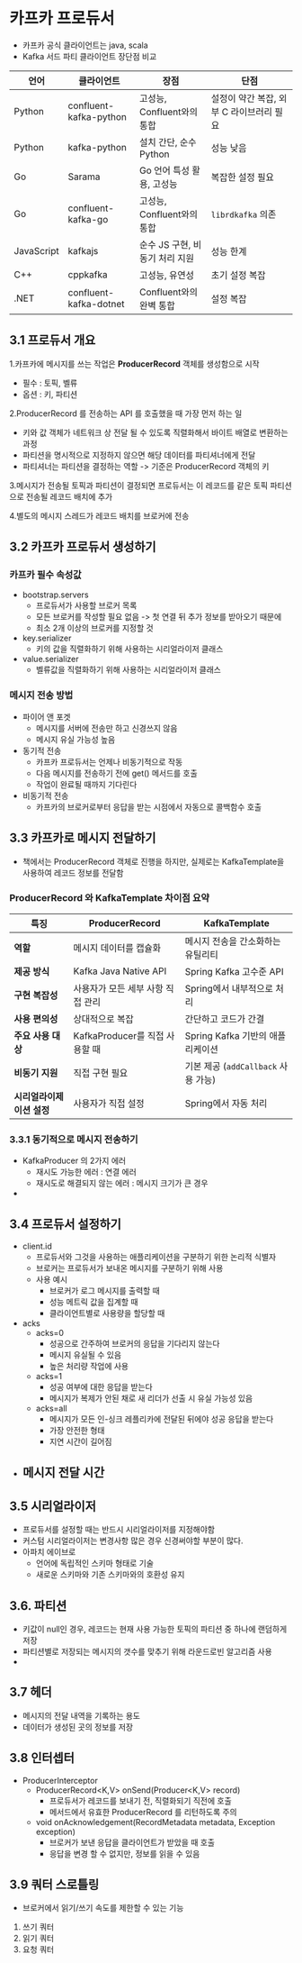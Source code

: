 # 카프카 프로듀서
- 카프카 공식 클라이언트는 java, scala
- Kafka 서드 파티 클라이언트 장단점 비교

| **언어**       | **클라이언트**            | **장점**                                   | **단점**                                |
|----------------|--------------------------|------------------------------------------|---------------------------------------|
| Python         | confluent-kafka-python   | 고성능, Confluent와의 통합              | 설정이 약간 복잡, 외부 C 라이브러리 필요 |
| Python         | kafka-python             | 설치 간단, 순수 Python                  | 성능 낮음                              |
| Go             | Sarama                   | Go 언어 특성 활용, 고성능                | 복잡한 설정 필요                       |
| Go             | confluent-kafka-go       | 고성능, Confluent와의 통합              | `librdkafka` 의존                      |
| JavaScript     | kafkajs                  | 순수 JS 구현, 비동기 처리 지원          | 성능 한계                              |
| C++            | cppkafka                 | 고성능, 유연성                           | 초기 설정 복잡                          |
| .NET           | confluent-kafka-dotnet   | Confluent와의 완벽 통합                  | 설정 복잡                              |

## 3.1 프로듀서 개요
1.카프카에 메시지를 쓰는 작업은 **ProducerRecord** 객체를 생성함으로 시작
- 필수 : 토픽, 벨류
- 옵션 : 키, 파티션

2.ProducerRecord 를 전송하는 API 를 호출했을 때 가장 먼저 하는 일
- 키와 값 객체가 네트워크 상 전달 될 수 있도록 직렬화해서 바이트 배열로 변환하는 과정
- 파티션을 명시적으로 지정하지 않으면 해당 데이터를 파티셔너에게 전달
- 파티셔너는 파티션을 결정하는 역할 -> 기준은 ProducerRecord 객체의 키

3.메시지가 전송될 토픽과 파티션이 결정되면 프로듀서는 이 레코드를 같은 토픽 파티션으로 전송될 레코드 배치에 추가

4.별도의 메시지 스레드가 레코드 배치를 브로커에 전송

## 3.2 카프카 프로듀서 생성하기
### 카프카 필수 속성값
- bootstrap.servers
    - 프로듀서가 사용할 브로커 목록
    - 모든 브로커를 작성할 필요 없음 -> 첫 연결 뒤 추가 정보를 받아오기 때문에
    - 최소 2개 이상의 브로커를 지정할 것
- key.serializer
    - 키의 값을 직렬화하기 위해 사용하는 시리얼라이저 클래스
- value.serializer
    - 벨류값을 직렬화하기 위해 사용하는 시리얼라이저 클래스

### 메시지 전송 방법
- 파이어 앤 포겟
    - 메시지를 서버에 전송만 하고 신경쓰지 않음
    - 메시지 유실 가능성 높음
- 동기적 전송
    - 카프카 프로듀서는 언제나 비동기적으로 작동
    - 다음 메시지를 전송하기 전에 get() 메서드를 호출
    - 작업이 완료될 때까지 기다린다
- 비동기적 전송
    - 카프카의 브로커로부터 응답을 받는 시점에서 자동으로 콜백함수 호출

## 3.3 카프카로 메시지 전달하기
- 책에서는 ProducerRecord 객체로 진행을 하지만, 실제로는 KafkaTemplate을 사용하여 레코드 정보를 전달함

### ProducerRecord 와 KafkaTemplate 차이점 요약

| **특징**                  | **ProducerRecord**                       | **KafkaTemplate**                  |
|---------------------------|------------------------------------------|-------------------------------------|
| **역할**                  | 메시지 데이터를 캡슐화                  | 메시지 전송을 간소화하는 유틸리티   |
| **제공 방식**             | Kafka Java Native API                   | Spring Kafka 고수준 API            |
| **구현 복잡성**           | 사용자가 모든 세부 사항 직접 관리        | Spring에서 내부적으로 처리          |
| **사용 편의성**           | 상대적으로 복잡                         | 간단하고 코드가 간결                |
| **주요 사용 대상**        | KafkaProducer를 직접 사용할 때          | Spring Kafka 기반의 애플리케이션    |
| **비동기 지원**           | 직접 구현 필요                         | 기본 제공 (`addCallback` 사용 가능) |
| **시리얼라이제이션 설정** | 사용자가 직접 설정                     | Spring에서 자동 처리                |

### 3.3.1 동기적으로 메시지 전송하기
- KafkaProducer 의 2가지 에러
    - 재시도 가능한 에러 : 연결 에러
    - 재시도로 해결되지 않는 에러 : 메시지 크기가 큰 경우
-
## 3.4 프로듀서 설정하기
- client.id
    - 프로듀서와 그것을 사용하는 애플리케이션을 구분하기 위한 논리적 식별자
    - 브로커는 프로듀서가 보내온 메시지를 구분하기 위해 사용
    - 사용 예시
        - 브로커가 로그 메시지를 출력할 때
        - 성능 메트릭 값을 집계할 때
        - 클라이언트별로 사용량을 할당할 때
- acks
    - acks=0
        - 성공으로 간주하여 브로커의 응답을 기다리지 않는다
        - 메시지 유실될 수 있음
        - 높은 처리량 작업에 사용
    - acks=1
        - 성공 여부에 대한 응답을 받는다
        - 메시지가 복제가 안된 채로 새 리더가 선출 시 유실 가능성 있음
    - acks=all
        - 메시지가 모든 인-싱크 레플리카에 전달된 뒤에야 성공 응답을 받는다
        - 가장 안전한 형태
        - 지연 시간이 길어짐
- 메시지 전달 시간
  - 
## 3.5 시리얼라이저
- 프로듀서를 설정할 때는 반드시 시리얼라이저를 지정해야함
- 커스텀 시리얼라이저는 변경사항 많은 경우 신경써야할 부분이 많다.
- 아파치 에이브로
    - 언어에 독립적인 스키마 형태로 기술
    - 새로운 스키마와 기존 스키마와의 호환성 유지

## 3.6. 파티션
- 키값이 null인 경우, 레코드는 현재 사용 가능한 토픽의 파티션 중 하나에 랜덤하게 저장
- 파티션별로 저장되는 메시지의 갯수를 맞추기 위해 라운드로빈 알고리즘 사용
-

## 3.7 헤더
- 메시지의 전달 내역을 기록하는 용도
- 데이터가 생성된 곳의 정보를 저장

## 3.8 인터셉터
- ProducerInterceptor
    - ProducerRecord<K,V> onSend(Producer<K,V> record)
        - 프로듀서가 레코드를 보내기 전, 직렬화되기 직전에 호출
        - 메서드에서 유효한 ProducerRecord 를 리턴하도록 주의
    - void onAcknowledgement(RecordMetadata metadata, Exception exception)
        - 브로커가 보낸 응답을 클라이언트가 받았을 때 호출
        - 응답을 변경 할 수 없지만, 정보를 읽을 수 있음

## 3.9 쿼터 스로틀링
- 브로커에서 읽기/쓰기 속도를 제한할 수 있는 기능
1. 쓰기 쿼터
2. 읽기 쿼터
3. 요청 쿼터



